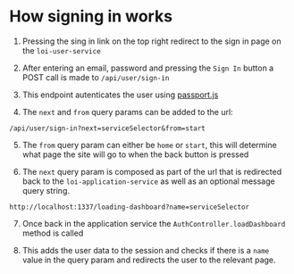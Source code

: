 # How signing in works

1. Pressing the sing in link on the top right redirect to the sign in page on the `loi-user-service`

2. After entering an email, password and pressing the `Sign In` button a POST call is made to `/api/user/sign-in`

3. This endpoint autenticates the user using [passport.js](https://www.passportjs.org/)

4. The `next` and `from` query params can be added to the url:
```
/api/user/sign-in?next=serviceSelector&from=start
```

5. The `from` query param can either be `home` or `start`, this will determine what page the site will go to when the back button is pressed

6. The `next` query param is composed as part of the url that is redirected back to the `loi-application-service` as well as an optional message query string.
```
http://localhost:1337/loading-dashboard?name=serviceSelector
```

7. Once back in the application service the `AuthController.loadDashboard` method is called

8. This adds the user data to the session and checks if there is a `name` value in the query param and redirects the user to the relevant page.